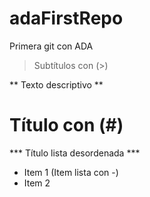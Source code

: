# adaFirstRepo
Primera git con ADA

> Subtítulos con (>)

** Texto descriptivo **

# Título con (#)

*** Título lista desordenada ***
- Item 1 (Item lista con -)
- Item 2
